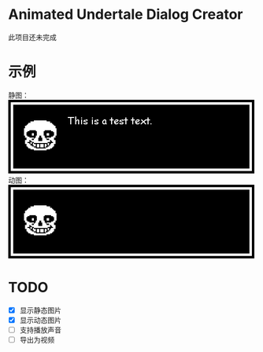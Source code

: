# Animated Undertale Dialog Creator
此项目还未完成  

# 示例  
静图：
![静态演示](https://raw.githubusercontent.com/XcantloadX/animated-undertale-dialog-creator/master/example.png)
动图：
![动态演示](https://raw.githubusercontent.com/XcantloadX/animated-undertale-dialog-creator/master/example_animation.gif)

# TODO
- [x] 显示静态图片
- [x] 显示动态图片
- [ ] 支持播放声音
- [ ] 导出为视频
